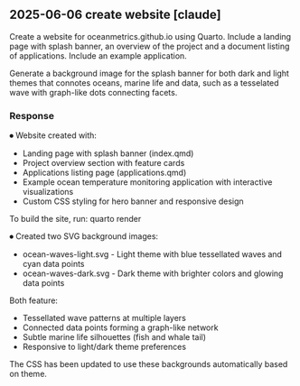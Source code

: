 ## 2025-06-06 create website [claude]

Create a website for oceanmetrics.github.io using Quarto. Include a landing page 
with splash banner, an overview of the project and a document listing of 
applications. Include an example application.

Generate a background image for the splash banner for both dark and light themes 
that connotes oceans, marine life and data, such as a tesselated wave with 
graph-like dots connecting facets.

### Response

⏺ Website created with:
  - Landing page with splash banner (index.qmd)
  - Project overview section with feature cards
  - Applications listing page (applications.qmd)
  - Example ocean temperature monitoring application with interactive visualizations
  - Custom CSS styling for hero banner and responsive design

To build the site, run: quarto render

⏺ Created two SVG background images:
  - ocean-waves-light.svg - Light theme with blue tessellated waves and cyan data points
  - ocean-waves-dark.svg - Dark theme with brighter colors and glowing data points

  Both feature:
  - Tessellated wave patterns at multiple layers
  - Connected data points forming a graph-like network
  - Subtle marine life silhouettes (fish and whale tail)
  - Responsive to light/dark theme preferences

  The CSS has been updated to use these backgrounds automatically based on theme.
